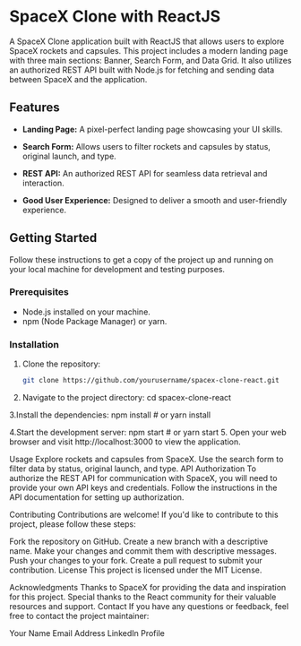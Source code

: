 # SpaceX Clone with ReactJS

A SpaceX Clone application built with ReactJS that allows users to explore SpaceX rockets and capsules. This project includes a modern landing page with three main sections: Banner, Search Form, and Data Grid. It also utilizes an authorized REST API built with Node.js for fetching and sending data between SpaceX and the application.

## Features

- **Landing Page:** A pixel-perfect landing page showcasing your UI skills.

- **Search Form:** Allows users to filter rockets and capsules by status, original launch, and type.

- **REST API:** An authorized REST API for seamless data retrieval and interaction.

- **Good User Experience:** Designed to deliver a smooth and user-friendly experience.

## Getting Started

Follow these instructions to get a copy of the project up and running on your local machine for development and testing purposes.

### Prerequisites

- Node.js installed on your machine.
- npm (Node Package Manager) or yarn.

### Installation

1. Clone the repository:

   ```bash
   git clone https://github.com/yourusername/spacex-clone-react.git
   
2. Navigate to the project directory:
   cd spacex-clone-react
   
3.Install the dependencies:
    npm install
    # or
    yarn install

4.Start the development server:
    npm start
    # or
    yarn start
5. Open your web browser and visit http://localhost:3000 to view the application.

Usage
Explore rockets and capsules from SpaceX.
Use the search form to filter data by status, original launch, and type.
API Authorization
To authorize the REST API for communication with SpaceX, you will need to provide your own API keys and credentials. Follow the instructions in the API documentation for setting up authorization.

Contributing
Contributions are welcome! If you'd like to contribute to this project, please follow these steps:

Fork the repository on GitHub.
Create a new branch with a descriptive name.
Make your changes and commit them with descriptive messages.
Push your changes to your fork.
Create a pull request to submit your contribution.
License
This project is licensed under the MIT License.

Acknowledgments
Thanks to SpaceX for providing the data and inspiration for this project.
Special thanks to the React community for their valuable resources and support.
Contact
If you have any questions or feedback, feel free to contact the project maintainer:

Your Name
Email Address
LinkedIn Profile


